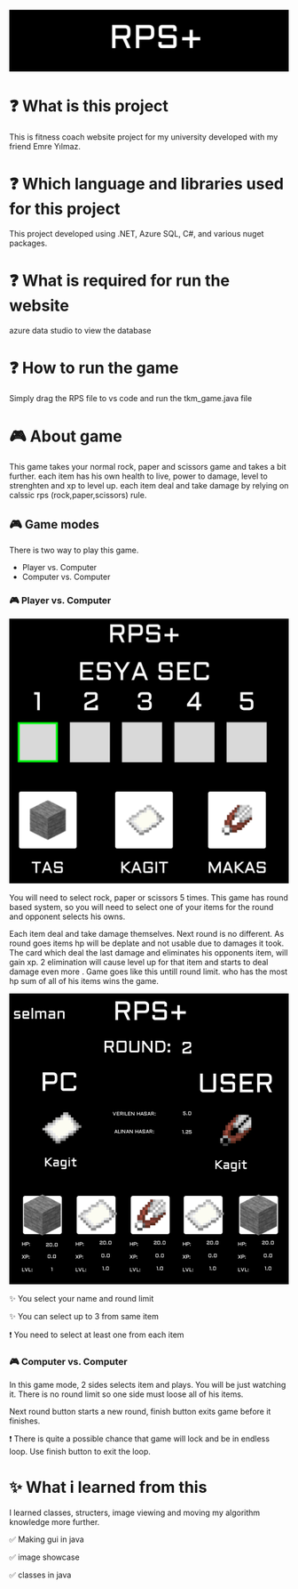 [![rps+ logo](https://github.com/SellTrack/RPS/blob/main/RPS/sprites/rpslogo.jpg?raw=true
)](https://github.com/SellTrack/RPS/blob/main/RPS/sprites/rpslogo.jpg?raw=true
)


 # :question: What is this project
 This is fitness coach website project for my university developed with my friend Emre Yılmaz.

 # :question: Which language and libraries used for this project
 This project developed using .NET, Azure SQL, C#, and various nuget packages.

 # :question: What is required for run the website
 azure data studio to view the database

 # :question: How to run the game
 Simply drag the RPS file to vs code and run the tkm_game.java file

 # :video_game: About game
 This game takes your normal rock, paper and scissors game and takes a bit further. each item has his own health to live, power to damage, level to strenghten and xp to level up. each item deal and take damage by relying on calssic rps (rock,paper,scissors) rule. 

 ## :video_game: Game modes
 There is two way to play this game. 
 * Player vs. Computer
 * Computer vs. Computer

 ### :video_game: Player vs. Computer


[![image1](https://github.com/SellTrack/RPS/blob/main/RPS/sprites/readmeimage2.jpg?raw=true)](https://github.com/SellTrack/RPS/blob/main/RPS/sprites/readmeimage2.jpg?raw=true)


 You will need to select rock, paper or scissors 5 times. This game has round based system, so you will need to select one of your items for the round and opponent selects his owns.

 Each item deal and take damage themselves. Next round is no different. As round goes items hp will be deplate and not usable due to damages it took. The card which deal the last damage and eliminates his opponents item, will gain xp. 2 elimination will cause level up for that item and starts to deal damage even more . Game goes like this untill round limit. who has the most hp sum of all of his items wins the game.

[![image2](https://github.com/SellTrack/RPS/blob/main/RPS/sprites/readmeimage1.jpg?raw=true)](https://github.com/SellTrack/RPS/blob/main/RPS/sprites/readmeimage1.jpg?raw=true)



  :sparkles: You select your name and round limit

  :sparkles: You can select up to 3 from same item
 
  :exclamation: You need to select at least one from each item

  ### :video_game: Computer vs. Computer
  In this game mode, 2 sides selects item and plays. You will be just watching it. There is no round limit so one side must loose all of his items.
 
  Next round button starts a new round, finish button exits game before it finishes.

   :exclamation: There is quite a possible chance that game will lock and be in endless loop. Use finish button to exit the loop.


 # :sparkles: What i learned from this
 I learned classes, structers, image viewing and moving my algorithm knowledge more further.

 :white_check_mark: Making gui in java

 :white_check_mark: image showcase

 :white_check_mark: classes in java

